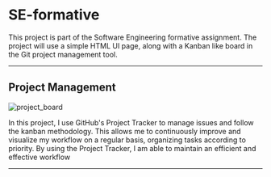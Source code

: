 # SE-formative
This project is part of the Software Engineering formative assignment. The project will use a simple HTML UI page, along with a Kanban like board in the Git project management tool. 

---

## Project Management 

![project_board](https://user-images.githubusercontent.com/120586818/208080393-97eba898-b632-4ece-9853-46cf22ece8bd.png)
    
In this project, I use GitHub's Project Tracker to manage issues and follow the kanban methodology. This allows me to continuously improve and visualize my workflow on a regular basis, organizing tasks according to priority. By using the Project Tracker, I am able to maintain an efficient and effective workflow

---
